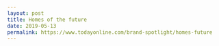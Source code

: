 ```yaml
---
layout: post
title: Homes of the future
date: 2019-05-13
permalink: https://www.todayonline.com/brand-spotlight/homes-future
---
```

